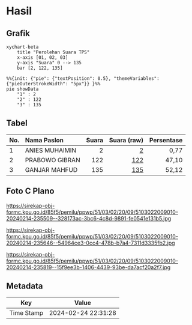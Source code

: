# Hasil

## Grafik

```mermaid
xychart-beta
    title "Perolehan Suara TPS"
    x-axis [01, 02, 03]
    y-axis "Suara" 0 --> 135
    bar [2, 122, 135]
```

```mermaid
%%{init: {"pie": {"textPosition": 0.5}, "themeVariables": {"pieOuterStrokeWidth": "5px"}} }%%
pie showData
    "1" : 2
    "2" : 122
    "3" : 135
```

## Tabel

| No. | Nama Paslon    | Suara | Suara (raw) | Persentase |
|:--- |:-------------- | -----:| -----------:| ----------:|
| 1   | ANIES MUHAIMIN | 2     | [2][p-1]    | 0,77       |
| 2   | PRABOWO GIBRAN | 122   | [122][p-2]  | 47,10      |
| 3   | GANJAR MAHFUD  | 135   | [135][p-3]  | 52,12      |


[p-1]: https://github.com/gigit-pemilu/pemilu-2024-51-bali/blob/main/pilpres/hitung-suara/sub/51-bali/sub/03-badung/sub/02-mengwi/sub/2009-mengwi/sub/010-tps/sub/paslon-1.txt
[p-2]: https://github.com/gigit-pemilu/pemilu-2024-51-bali/blob/main/pilpres/hitung-suara/sub/51-bali/sub/03-badung/sub/02-mengwi/sub/2009-mengwi/sub/010-tps/sub/paslon-2.txt
[p-3]: https://github.com/gigit-pemilu/pemilu-2024-51-bali/blob/main/pilpres/hitung-suara/sub/51-bali/sub/03-badung/sub/02-mengwi/sub/2009-mengwi/sub/010-tps/sub/paslon-3.txt

## Foto C Plano

https://sirekap-obj-formc.kpu.go.id/85f5/pemilu/ppwp/51/03/02/20/09/5103022009010-20240214-235509--328173ac-3bc6-4c8d-9891-fe0541e131b5.jpg

https://sirekap-obj-formc.kpu.go.id/85f5/pemilu/ppwp/51/03/02/20/09/5103022009010-20240214-235646--54964ce3-0cc4-478b-b7a4-7311d3335fb2.jpg

https://sirekap-obj-formc.kpu.go.id/85f5/pemilu/ppwp/51/03/02/20/09/5103022009010-20240214-235819--15f9ee3b-1406-4439-93be-da7acf20a2f7.jpg


## Metadata

| Key        | Value               |
| ---------- | ------------------- |
| Time Stamp | 2024-02-24 22:31:28 |



